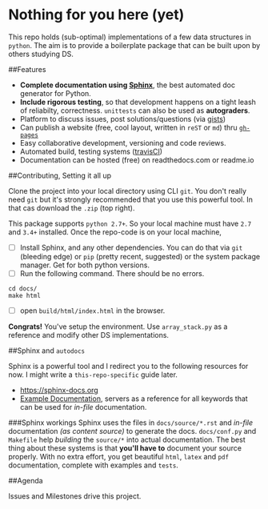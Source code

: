 # Nothing for you here (yet)

This repo holds (sub-optimal) implementations of a few data structures in `python`. The aim is to provide a boilerplate package that can be built upon by others studying DS.

##Features

* **Complete documentation using [Sphinx](sphinx-doc.org)**, the best automated doc generator for Python.
* **Include rigorous testing**, so that development happens on a tight leash of reliabilty, correctness. `unittests` can also be used as **autograders**.
* Platform to discuss issues, post solutions/questions (via [gists](gist.github.com))
* Can publish a website (free, cool layout, written in `reST` or `md`) thru [`gh-pages`](pages.github.com)
* Easy collaborative development, versioning and code reviews.
* Automated build, testing systems ([travisCI](travis-ci.org))
* Documentation can be hosted (free) on readthedocs.com or readme.io

##Contributing, Setting it all up

Clone the project into your local directory using CLI `git`. You don't really need `git` but it's strongly recommended that you use this powerful tool. In that cas download the `.zip` (top right).

This package supports `python 2.7+`. So your local machine must have `2.7` and `3.4+` installed.
Once the repo-code is on your local machine, 

 - [ ] Install Sphinx, and any other dependencies. You can do that via `git` (bleeding edge) or `pip` (pretty recent, suggested) or the system package manager. Get for both python versions.
 - [ ] Run the following command. There should be no errors.
 ```
 cd docs/
 make html
 ```
 - [ ] open `build/html/index.html` in the browser.

**Congrats!** You've setup the environment. Use `array_stack.py` as a reference and modify other DS implementations.

##Sphinx and `autodocs`

Sphinx is a powerful tool and I redirect you to the following resources for now. I might write a `this-repo-specific` guide later.

- https://sphinx-docs.org
- [Example Documentation](https://sphinxcontrib-napoleon.readthedocs.org/en/latest/), servers as a reference for all keywords that can be used for *in-file* documentation.

###Sphinx workings
Sphinx uses the files in `docs/source/*.rst` and *in-file* documentation *(as content source)* to generate the docs.
`docs/conf.py` and `Makefile` help *building* the `source/*` into actual documentation.
The best thing about these systems is that **you'll have to** document your source properly. With no extra effort, you get beautiful `html`, `latex` and `pdf` documentation, complete with examples and `tests`.

##Agenda

Issues and Milestones drive this project.

